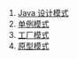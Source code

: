 1. [Java 设计模式][designMode]
1. [单例模式][singleton]
1. [工厂模式][factory]
1. [原型模式][prototype]


[designMode]: https://fgq233.github.io/md/mode/designMode
[singleton]: https://fgq233.github.io/md/mode/singleton
[factory]: https://fgq233.github.io/md/mode/factory
[prototype]: https://fgq233.github.io/md/mode/prototype

 
